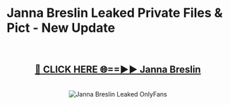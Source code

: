 # Janna Breslin Leaked Private Files & Pict - New Update
<br>
<div align="center">
<h2><a href="https://mediafilles.blogspot.com/?title=Janna_Breslin" rel="nofollow">🔴 CLICK HERE 🌐==►► Janna Breslin</a></h2>
<br>
<a href="https://mediafilles.blogspot.com/?title=Janna_Breslin" rel="nofollow" data-target="animated-image.originalLink"><img src="https://i.ibb.co.com/WyWwxjT/player-gif2.gif" alt="Janna Breslin Leaked OnlyFans" style="max-width: 100%; display: inline-block;" data-target="animated-image.originalImage"></a>
</div>
<br>